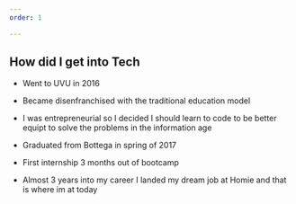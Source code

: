 ```yaml
---
order: 1

---
```


## How did I get into Tech

- Went to UVU in 2016

- Became disenfranchised with the traditional education model

- I was entrepreneurial so I decided I should learn to code to be better equipt to solve the problems in the information age

- Graduated from Bottega in spring of 2017

- First internship 3 months out of bootcamp

- Almost 3 years into my career I landed my dream job at Homie and that is where im at today
